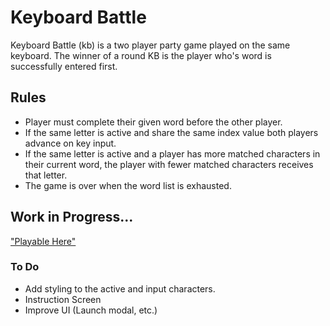 # Keyboard Battle 
Keyboard Battle (kb) is a two player party game played on the same keyboard. The winner of a round KB is the player who's word is successfully entered first.

## Rules
  * Player must complete their given word before the other player.
  * If the same letter is active and share the same index value both players advance on key input.
  * If the same letter is active and a player has more matched characters in their current word, the player with fewer matched characters receives that letter.
  * The game is over when the word list is exhausted.

## Work in Progress... 
["Playable Here"](https://brendanmp.github.io/kb/)

### To Do
  * Add styling to the active and input characters.
  * Instruction Screen
  * Improve UI (Launch modal, etc.)
